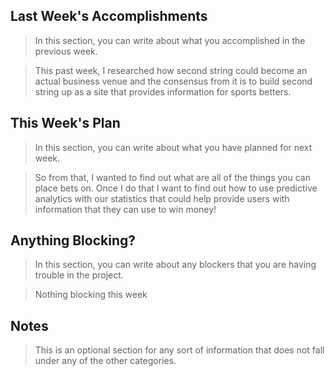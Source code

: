 ## Last Week's Accomplishments

> In this section, you can write about what you accomplished in the previous week.

> This past week, I researched how second string could become an actual business venue and the consensus from it is to build second string up as a site that provides information for sports betters.

## This Week's Plan

> In this section, you can write about what you have planned for next week.

> So from that, I wanted to find out what are all of the things you can place bets on. Once I do that I want to find out how to use predictive analytics with our statistics that could help provide users with information that they can use to win money!

## Anything Blocking?

> In this section, you can write about any blockers that you are having trouble in the project.

> Nothing blocking this week

## Notes

> This is an optional section for any sort of information that does not fall under any of the other categories.
